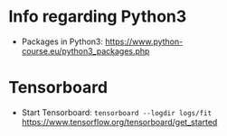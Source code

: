 # Info regarding Python3

* Packages in Python3: https://www.python-course.eu/python3_packages.php

# Tensorboard
* Start Tensorboard: `tensorboard --logdir logs/fit` https://www.tensorflow.org/tensorboard/get_started
